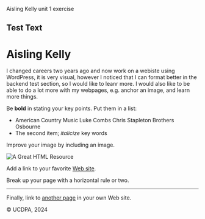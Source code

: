Aisling Kelly unit 1 exercise
<!DOCTYPE html>

<html lang="en">

<head>

<meta charset="UTF-8">

<meta name="viewport" content="width=device-width, initial-scale=1.0">
<h2> Test Text </h2>

</head>

<body>

<!-- Text between angle brackets is an HTML tag and is not displayed.

Most tags, such as the HTML and /HTML tags that surround the contents of

a page, come in pairs; some tags, like HR, for a horizontal rule, stand

alone. Comments, such as the text you're reading, are not displayed when

the Web page is shown. The information between the HEAD and /HEAD tags is

not displayed. The information between the BODY and /BODY tags is displayed.-->

<!-- The information between the BODY and /BODY tags is displayed.-->

<h1>Aisling Kelly</h1>
<p> I changed careers two years ago and now work on a webiste using WordPress, it is very visual, however I noticed that I can format better in the backend test section, so I would like to leanr more. 
    I would also like to be able to do a lot more with my webpages, e.g. anchor an image, and learn more things. 
</p>

<p>Be <b>bold</b> in stating your key points. Put them in a list: </p>

<ul>

<li>American Country Music
    Luke Combs
    Chris Stapleton
    Brothers Osbourne
</li>

<li>The second item; <i>italicize</i> key words</li>

</ul>

<p>Improve your image by including an image. </p>

<p><img src="https://cdn.catawiki.net/assets/marketing/uploads-files/47049-435fb5a55413baa02154ca6a993d1da4ecd1dfa0-story_inline_image.jpg" alt="A Great HTML Resource"></p>

<p>Add a link to your favorite <a href="https://careerhub.hse.ie/">Web site</a>.

Break up your page with a horizontal rule or two. </p>

<hr>

<p>Finally, link to <a href="https://careerhub.hse.ie/hse_health_regions/">another page</a> in your own Web site.</p>

<!-- And add a copyright notice.-->

<p>© UCDPA, 2024</p>

</body>

</html>
